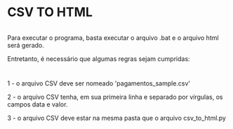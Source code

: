 # CSV TO HTML

```
```

Para executar o programa, basta executar o arquivo .bat e o arquivo html será gerado.

Entretanto, é necessário que algumas regras sejam cumpridas:

#
1 - o arquivo CSV deve ser nomeado 'pagamentos_sample.csv'

2 - o arquivo CSV tenha, em sua primeira linha e separado por vírgulas, os campos data e valor.

3 - o arquivo CSV deve estar na mesma pasta que o arquivo csv_to_html.py

```
```
